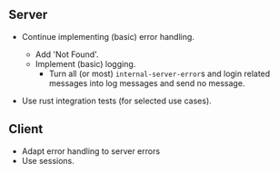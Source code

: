 ## Server
- Continue implementing (basic) error handling.
  - Add 'Not Found'.
  - Implement (basic) logging.
    - Turn all (or most) `internal-server-error`s and login related messages into log messages and send no message.

- Use rust integration tests (for selected use cases).

## Client
- Adapt error handling to server errors
- Use sessions.